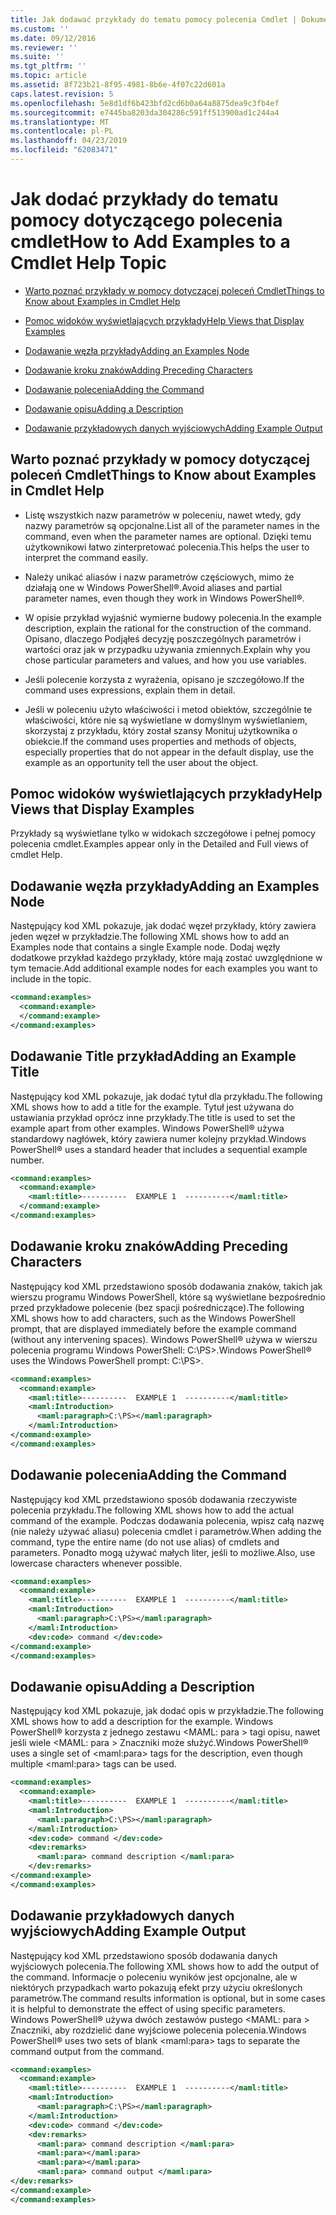 ```yaml
---
title: Jak dodawać przykłady do tematu pomocy polecenia Cmdlet | Dokumentacja firmy Microsoft
ms.custom: ''
ms.date: 09/12/2016
ms.reviewer: ''
ms.suite: ''
ms.tgt_pltfrm: ''
ms.topic: article
ms.assetid: 8f723b21-8f95-4981-8b6e-4f07c22d601a
caps.latest.revision: 5
ms.openlocfilehash: 5e8d1df6b423bfd2cd6b0a64a8875dea9c3fb4ef
ms.sourcegitcommit: e7445ba8203da304286c591ff513900ad1c244a4
ms.translationtype: MT
ms.contentlocale: pl-PL
ms.lasthandoff: 04/23/2019
ms.locfileid: "62083471"
---
```

# <a name="how-to-add-examples-to-a-cmdlet-help-topic"></a><span data-ttu-id="bff06-102">Jak dodać przykłady do tematu pomocy dotyczącego polecenia cmdlet</span><span class="sxs-lookup"><span data-stu-id="bff06-102">How to Add Examples to a Cmdlet Help Topic</span></span>

- [<span data-ttu-id="bff06-103">Warto poznać przykłady w pomocy dotyczącej poleceń Cmdlet</span><span class="sxs-lookup"><span data-stu-id="bff06-103">Things to Know about Examples in Cmdlet Help</span></span>](#Things-to-Know-about-Examples-in-Cmdlet-Help)

- [<span data-ttu-id="bff06-104">Pomoc widoków wyświetlających przykłady</span><span class="sxs-lookup"><span data-stu-id="bff06-104">Help Views that Display Examples</span></span>](#Help-Views-that-Display-Examples)

- [<span data-ttu-id="bff06-105">Dodawanie węzła przykłady</span><span class="sxs-lookup"><span data-stu-id="bff06-105">Adding an Examples Node</span></span>](#Adding-an-Examples-Node)

- [<span data-ttu-id="bff06-106">Dodawanie kroku znaków</span><span class="sxs-lookup"><span data-stu-id="bff06-106">Adding Preceding Characters</span></span>](#Adding-Preceding-Characters)

- [<span data-ttu-id="bff06-107">Dodawanie polecenia</span><span class="sxs-lookup"><span data-stu-id="bff06-107">Adding the Command</span></span>](#Adding-the-Command)

- [<span data-ttu-id="bff06-108">Dodawanie opisu</span><span class="sxs-lookup"><span data-stu-id="bff06-108">Adding a Description</span></span>](#Adding-a-Description)

- [<span data-ttu-id="bff06-109">Dodawanie przykładowych danych wyjściowych</span><span class="sxs-lookup"><span data-stu-id="bff06-109">Adding Example Output</span></span>](#Adding-Example-Output)

## <a name="things-to-know-about-examples-in-cmdlet-help"></a><span data-ttu-id="bff06-110">Warto poznać przykłady w pomocy dotyczącej poleceń Cmdlet</span><span class="sxs-lookup"><span data-stu-id="bff06-110">Things to Know about Examples in Cmdlet Help</span></span>

- <span data-ttu-id="bff06-111">Listę wszystkich nazw parametrów w poleceniu, nawet wtedy, gdy nazwy parametrów są opcjonalne.</span><span class="sxs-lookup"><span data-stu-id="bff06-111">List all of the parameter names in the command, even when the parameter names are optional.</span></span> <span data-ttu-id="bff06-112">Dzięki temu użytkownikowi łatwo zinterpretować polecenia.</span><span class="sxs-lookup"><span data-stu-id="bff06-112">This helps the user to interpret the command easily.</span></span>

- <span data-ttu-id="bff06-113">Należy unikać aliasów i nazw parametrów częściowych, mimo że działają one w Windows PowerShell®.</span><span class="sxs-lookup"><span data-stu-id="bff06-113">Avoid aliases and partial parameter names, even though they work in Windows PowerShell®.</span></span>

- <span data-ttu-id="bff06-114">W opisie przykład wyjaśnić wymierne budowy polecenia.</span><span class="sxs-lookup"><span data-stu-id="bff06-114">In the example description, explain the rational for the construction of the command.</span></span> <span data-ttu-id="bff06-115">Opisano, dlaczego Podjąłeś decyzję poszczególnych parametrów i wartości oraz jak w przypadku używania zmiennych.</span><span class="sxs-lookup"><span data-stu-id="bff06-115">Explain why you chose particular parameters and values, and how you use variables.</span></span>

- <span data-ttu-id="bff06-116">Jeśli polecenie korzysta z wyrażenia, opisano je szczegółowo.</span><span class="sxs-lookup"><span data-stu-id="bff06-116">If the command uses expressions, explain them in detail.</span></span>

- <span data-ttu-id="bff06-117">Jeśli w poleceniu użyto właściwości i metod obiektów, szczególnie te właściwości, które nie są wyświetlane w domyślnym wyświetlaniem, skorzystaj z przykładu, który został szansy Monituj użytkownika o obiekcie.</span><span class="sxs-lookup"><span data-stu-id="bff06-117">If the command uses properties and methods of objects, especially properties that do not appear in the default display, use the example as an opportunity tell the user about the object.</span></span>

## <a name="help-views-that-display-examples"></a><span data-ttu-id="bff06-118">Pomoc widoków wyświetlających przykłady</span><span class="sxs-lookup"><span data-stu-id="bff06-118">Help Views that Display Examples</span></span>

<span data-ttu-id="bff06-119">Przykłady są wyświetlane tylko w widokach szczegółowe i pełnej pomocy polecenia cmdlet.</span><span class="sxs-lookup"><span data-stu-id="bff06-119">Examples appear only in the Detailed and Full views of cmdlet Help.</span></span>

## <a name="adding-an-examples-node"></a><span data-ttu-id="bff06-120">Dodawanie węzła przykłady</span><span class="sxs-lookup"><span data-stu-id="bff06-120">Adding an Examples Node</span></span>

<span data-ttu-id="bff06-121">Następujący kod XML pokazuje, jak dodać węzeł przykłady, który zawiera jeden węzeł w przykładzie.</span><span class="sxs-lookup"><span data-stu-id="bff06-121">The following XML shows how to add an Examples node that contains a single Example node.</span></span> <span data-ttu-id="bff06-122">Dodaj węzły dodatkowe przykład każdego przykłady, które mają zostać uwzględnione w tym temacie.</span><span class="sxs-lookup"><span data-stu-id="bff06-122">Add additional example nodes for each examples you want to include in the topic.</span></span>

```xml
<command:examples>
  <command:example>
  </command:example>
</command:examples>
```

## <a name="adding-an-example-title"></a><span data-ttu-id="bff06-123">Dodawanie Title przykład</span><span class="sxs-lookup"><span data-stu-id="bff06-123">Adding an Example Title</span></span>

<span data-ttu-id="bff06-124">Następujący kod XML pokazuje, jak dodać tytuł dla przykładu.</span><span class="sxs-lookup"><span data-stu-id="bff06-124">The following XML shows how to add a title for the example.</span></span> <span data-ttu-id="bff06-125">Tytuł jest używana do ustawiania przykład oprócz inne przykłady.</span><span class="sxs-lookup"><span data-stu-id="bff06-125">The title is used to set the example apart from other examples.</span></span> <span data-ttu-id="bff06-126">Windows PowerShell® używa standardowy nagłówek, który zawiera numer kolejny przykład.</span><span class="sxs-lookup"><span data-stu-id="bff06-126">Windows PowerShell® uses a standard header that includes a sequential example number.</span></span>

```xml
<command:examples>
  <command:example>
    <maml:title>----------  EXAMPLE 1  ----------</maml:title>
  </command:example>
</command:examples>
```

## <a name="adding-preceding-characters"></a><span data-ttu-id="bff06-127">Dodawanie kroku znaków</span><span class="sxs-lookup"><span data-stu-id="bff06-127">Adding Preceding Characters</span></span>

<span data-ttu-id="bff06-128">Następujący kod XML przedstawiono sposób dodawania znaków, takich jak wierszu programu Windows PowerShell, które są wyświetlane bezpośrednio przed przykładowe polecenie (bez spacji pośredniczące).</span><span class="sxs-lookup"><span data-stu-id="bff06-128">The following XML shows how to add characters, such as the Windows PowerShell prompt, that are displayed immediately before the example command (without any intervening spaces).</span></span> <span data-ttu-id="bff06-129">Windows PowerShell® używa w wierszu polecenia programu Windows PowerShell: C:\PS>.</span><span class="sxs-lookup"><span data-stu-id="bff06-129">Windows PowerShell® uses the Windows PowerShell prompt: C:\PS>.</span></span>

```xml
<command:examples>
  <command:example>
    <maml:title>----------  EXAMPLE 1  ----------</maml:title>
    <maml:Introduction>
      <maml:paragraph>C:\PS></maml:paragraph>
    </maml:Introduction>
</command:example>
</command:examples>
```

## <a name="adding-the-command"></a><span data-ttu-id="bff06-130">Dodawanie polecenia</span><span class="sxs-lookup"><span data-stu-id="bff06-130">Adding the Command</span></span>

<span data-ttu-id="bff06-131">Następujący kod XML przedstawiono sposób dodawania rzeczywiste polecenia przykładu.</span><span class="sxs-lookup"><span data-stu-id="bff06-131">The following XML shows how to add the actual command of the example.</span></span> <span data-ttu-id="bff06-132">Podczas dodawania polecenia, wpisz całą nazwę (nie należy używać aliasu) polecenia cmdlet i parametrów.</span><span class="sxs-lookup"><span data-stu-id="bff06-132">When adding the command, type the entire name (do not use alias) of cmdlets and parameters.</span></span> <span data-ttu-id="bff06-133">Ponadto mogą używać małych liter, jeśli to możliwe.</span><span class="sxs-lookup"><span data-stu-id="bff06-133">Also, use lowercase characters whenever possible.</span></span>

```xml
<command:examples>
  <command:example>
    <maml:title>----------  EXAMPLE 1  ----------</maml:title>
    <maml:Introduction>
      <maml:paragraph>C:\PS></maml:paragraph>
    </maml:Introduction>
    <dev:code> command </dev:code>
</command:example>
</command:examples>
```

## <a name="adding-a-description"></a><span data-ttu-id="bff06-134">Dodawanie opisu</span><span class="sxs-lookup"><span data-stu-id="bff06-134">Adding a Description</span></span>

<span data-ttu-id="bff06-135">Następujący kod XML pokazuje, jak dodać opis w przykładzie.</span><span class="sxs-lookup"><span data-stu-id="bff06-135">The following XML shows how to add a description for the example.</span></span> <span data-ttu-id="bff06-136">Windows PowerShell® korzysta z jednego zestawu \<MAML: para > tagi opisu, nawet jeśli wiele \<MAML: para > Znaczniki może służyć.</span><span class="sxs-lookup"><span data-stu-id="bff06-136">Windows PowerShell® uses a single set of \<maml:para> tags for the description, even though multiple \<maml:para> tags can be used.</span></span>

```xml
<command:examples>
  <command:example>
    <maml:title>----------  EXAMPLE 1  ----------</maml:title>
    <maml:Introduction>
      <maml:paragraph>C:\PS></maml:paragraph>
    </maml:Introduction>
    <dev:code> command </dev:code>
    <dev:remarks>
      <maml:para> command description </maml:para>
    </dev:remarks>
</command:example>
</command:examples>
```

## <a name="adding-example-output"></a><span data-ttu-id="bff06-137">Dodawanie przykładowych danych wyjściowych</span><span class="sxs-lookup"><span data-stu-id="bff06-137">Adding Example Output</span></span>

<span data-ttu-id="bff06-138">Następujący kod XML przedstawiono sposób dodawania danych wyjściowych polecenia.</span><span class="sxs-lookup"><span data-stu-id="bff06-138">The following XML shows how to add the output of the command.</span></span> <span data-ttu-id="bff06-139">Informacje o poleceniu wyników jest opcjonalne, ale w niektórych przypadkach warto pokazują efekt przy użyciu określonych parametrów.</span><span class="sxs-lookup"><span data-stu-id="bff06-139">The command results information is optional, but in some cases it is helpful to demonstrate the effect of using specific parameters.</span></span> <span data-ttu-id="bff06-140">Windows PowerShell® używa dwóch zestawów pustego \<MAML: para > Znaczniki, aby rozdzielić dane wyjściowe polecenia polecenia.</span><span class="sxs-lookup"><span data-stu-id="bff06-140">Windows PowerShell® uses two sets of blank \<maml:para> tags to separate the command output from the command.</span></span>

```xml
<command:examples>
  <command:example>
    <maml:title>----------  EXAMPLE 1  ----------</maml:title>
    <maml:Introduction>
      <maml:paragraph>C:\PS></maml:paragraph>
    </maml:Introduction>
    <dev:code> command </dev:code>
    <dev:remarks>
      <maml:para> command description </maml:para>
      <maml:para></maml:para>
      <maml:para></maml:para>
      <maml:para> command output </maml:para>
</dev:remarks>
</command:example>
</command:examples>
```